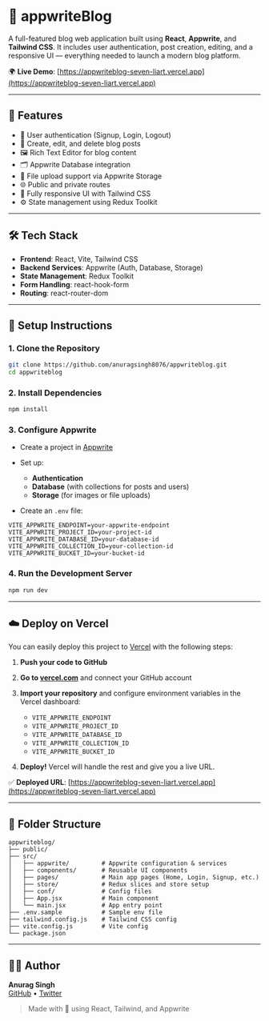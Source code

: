 # 📝 appwriteBlog

A full-featured blog web application built using **React**, **Appwrite**, and **Tailwind CSS**. It includes user authentication, post creation, editing, and a responsive UI — everything needed to launch a modern blog platform.

🌍 **Live Demo**: [https://appwriteblog-seven-liart.vercel.app](https://appwriteblog-seven-liart.vercel.app)

---

## 🚀 Features

- 🔐 User authentication (Signup, Login, Logout)
- 📝 Create, edit, and delete blog posts
- 🖼️ Rich Text Editor for blog content
- 🗂️ Appwrite Database integration
- 📁 File upload support via Appwrite Storage
- 🌐 Public and private routes
- 🎨 Fully responsive UI with Tailwind CSS
- ⚙️ State management using Redux Toolkit

---

## 🛠️ Tech Stack

- **Frontend**: React, Vite, Tailwind CSS
- **Backend Services**: Appwrite (Auth, Database, Storage)
- **State Management**: Redux Toolkit
- **Form Handling**: react-hook-form
- **Routing**: react-router-dom

---

## 🔧 Setup Instructions

### 1. Clone the Repository

```bash
git clone https://github.com/anuragsingh8076/appwriteblog.git
cd appwriteblog
```

### 2. Install Dependencies

```bash
npm install
```

### 3. Configure Appwrite

* Create a project in [Appwrite](https://appwrite.io/)
* Set up:

  * **Authentication**
  * **Database** (with collections for posts and users)
  * **Storage** (for images or file uploads)

* Create an `.env` file:

```env
VITE_APPWRITE_ENDPOINT=your-appwrite-endpoint
VITE_APPWRITE_PROJECT_ID=your-project-id
VITE_APPWRITE_DATABASE_ID=your-database-id
VITE_APPWRITE_COLLECTION_ID=your-collection-id
VITE_APPWRITE_BUCKET_ID=your-bucket-id
```

### 4. Run the Development Server

```bash
npm run dev
```

---

## ☁️ Deploy on Vercel

You can easily deploy this project to [Vercel](https://vercel.com/) with the following steps:

1. **Push your code to GitHub**
2. **Go to [vercel.com](https://vercel.com/)** and connect your GitHub account
3. **Import your repository** and configure environment variables in the Vercel dashboard:

   - `VITE_APPWRITE_ENDPOINT`
   - `VITE_APPWRITE_PROJECT_ID`
   - `VITE_APPWRITE_DATABASE_ID`
   - `VITE_APPWRITE_COLLECTION_ID`
   - `VITE_APPWRITE_BUCKET_ID`

4. **Deploy!** Vercel will handle the rest and give you a live URL.

✅ **Deployed URL**: [https://appwriteblog-seven-liart.vercel.app](https://appwriteblog-seven-liart.vercel.app)

---

## 📁 Folder Structure

```
appwriteblog/
├── public/
├── src/
│   ├── appwrite/         # Appwrite configuration & services
│   ├── components/       # Reusable UI components
│   ├── pages/            # Main app pages (Home, Login, Signup, etc.)
│   ├── store/            # Redux slices and store setup
│   ├── conf/             # Config files
│   ├── App.jsx           # Main component
│   └── main.jsx          # App entry point
├── .env.sample           # Sample env file
├── tailwind.config.js    # Tailwind CSS config
├── vite.config.js        # Vite config
└── package.json
```

---

## 👨‍💻 Author

**Anurag Singh**  
[GitHub](https://github.com/anuragsingh8076) • [Twitter](https://x.com/Singh8076Anurag)

> Made with 💙 using React, Tailwind, and Appwrite




